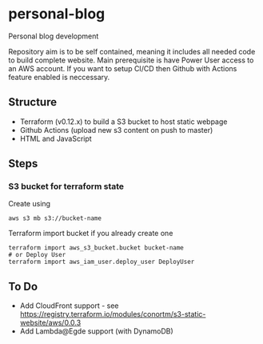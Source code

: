 # personal-blog
Personal blog development 

Repository aim is to be self contained, meaning it includes all needed code to build complete website. Main prerequisite is have Power User access to an AWS account. If you want to setup CI/CD then Github with Actions feature enabled is neccessary.

## Structure
- Terraform (v0.12.x) to build a S3 bucket to host static webpage
- Github Actions (upload new s3 content on push to master)
- HTML and JavaScript


## Steps 

### S3 bucket for terraform state
Create using 
```
aws s3 mb s3://bucket-name
```


Terraform import bucket if you already create one
```
terraform import aws_s3_bucket.bucket bucket-name
# or Deploy User
terraform import aws_iam_user.deploy_user DeployUser
```

## To Do 
- Add CloudFront support - see https://registry.terraform.io/modules/conortm/s3-static-website/aws/0.0.3
- Add Lambda@Egde support (with DynamoDB)